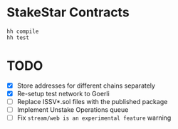 # StakeStar Contracts

```shell
hh compile
hh test
```

# TODO

- [x] Store addresses for different chains separately
- [x] Re-setup test network to Goerli
- [ ] Replace ISSV*.sol files with the published package
- [ ] Implement Unstake Operations queue
- [ ] Fix `stream/web is an experimental feature` warning
